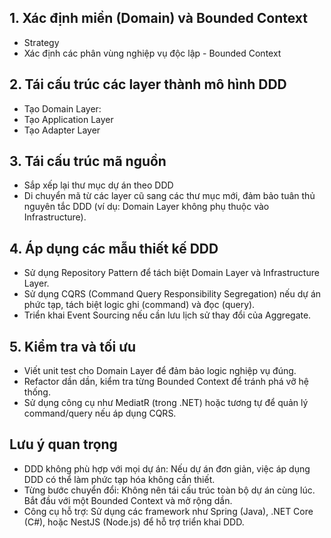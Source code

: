 ## 1. Xác định miền (Domain) và Bounded Context
- Strategy
- Xác định các phân vùng nghiệp vụ độc lập - Bounded Context

## 2. Tái cấu trúc các layer thành mô hình DDD
- Tạo Domain Layer:
- Tạo Application Layer
- Tạo Adapter Layer

## 3. Tái cấu trúc mã nguồn
- Sắp xếp lại thư mục dự án theo DDD
- Di chuyển mã từ các layer cũ sang các thư mục mới, đảm bảo tuân thủ nguyên tắc DDD (ví dụ: Domain Layer không phụ thuộc vào Infrastructure).

## 4. Áp dụng các mẫu thiết kế DDD
- Sử dụng Repository Pattern để tách biệt Domain Layer và Infrastructure Layer.
- Sử dụng CQRS (Command Query Responsibility Segregation) nếu dự án phức tạp, tách biệt logic ghi (command) và đọc (query).
- Triển khai Event Sourcing nếu cần lưu lịch sử thay đổi của Aggregate.

## 5. Kiểm tra và tối ưu
- Viết unit test cho Domain Layer để đảm bảo logic nghiệp vụ đúng.
- Refactor dần dần, kiểm tra từng Bounded Context để tránh phá vỡ hệ thống.
- Sử dụng công cụ như MediatR (trong .NET) hoặc tương tự để quản lý command/query nếu áp dụng CQRS.

## Lưu ý quan trọng
- DDD không phù hợp với mọi dự án: Nếu dự án đơn giản, việc áp dụng DDD có thể làm phức tạp hóa không cần thiết.
- Từng bước chuyển đổi: Không nên tái cấu trúc toàn bộ dự án cùng lúc. Bắt đầu với một Bounded Context và mở rộng dần.
- Công cụ hỗ trợ: Sử dụng các framework như Spring (Java), .NET Core (C#), hoặc NestJS (Node.js) để hỗ trợ triển khai DDD.
